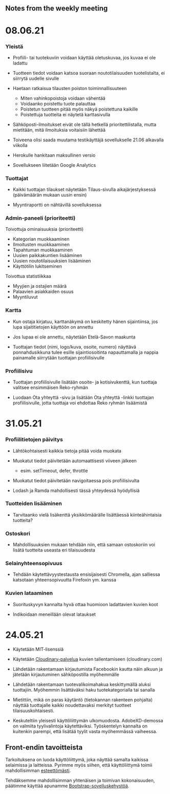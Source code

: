 ## Notes from the weekly meeting

# 08.06.21

### Yleistä

- Profiili- tai tuotekuviin voidaan käyttää oletuskuvaa, jos kuvaa ei ole ladattu

- Tuotteen tiedot voidaan katsoa suoraan noutotilaisuuden tuotelistalta, ei siirrytä uudelle sivulle

- Haetaan ratkaisua tilausten poiston toiminnallisuuteen
    - Miten vahinkopoistoja voidaan vähentää
    - Voidaanko poistettu tuote palauttaa
    - Poistetun tuotteen pitää myös näkyä poistettuna kaikille 
    - Poistettuja tuotteita ei näytetä karttasivulla

- Sähköposti-ilmoitukset eivät ole tällä hetkellä prioritettilistalla, mutta mietitään, mitä ilmoituksia voitaisiin lähettää 

- Toiveena olisi saada muutama testikäyttäjä sovellukselle 21.06 alkavalla viikolla

- Herokulle hankitaan maksullinen versio

- Sovellukseen liitetään Google Analytics

### Tuottajat

- Kaikki tuottajan tilaukset näytetään Tilaus-sivulla aikajärjestyksessä (päivämäärän mukaan uusin ensin)

- Myyntiraportti on nähtävillä sovelluksessa

### Admin-paneeli (prioriteetti)

Toivottuja ominaisuuksia (prioriteetti)
- Kategorian muokkaaminen
- Ilmoitusten muokkaaminen
- Tapahtuman muokkaaminen 
- Uusien paikkakuntien lisääminen
- Uusien noutotilaisuuksien lisääminen
- Käyttötilin lukitseminen

Toivottua statistiikkaa
- Myyjien ja ostajien määrä
- Palaavien asiakkaiden osuus
- Myyntiluvut

### Kartta

- Kun ostaja kirjatuu, karttanäkymä on keskitetty hänen sijaintiinsa, jos lupa sijaititietojen käyttöön on annettu

- Jos lupaa ei ole annettu, näytetään Etelä-Savon maakunta

- Tuottajan tiedot (nimi, logo/kuva, osoite, numero) näyttävä ponnahdusikkuna tulee esille sijaintiosoitinta napauttamalla ja nappia painamalle siirrytään tuottajan profiilisivulle

### Profiilisivu

- Tuottajan profiilisivulle lisätään osoite- ja kotisivukenttä, kun tuottaja valitsee ensimmäisen Reko-ryhmän

- Luodaan Ota yhteyttä -sivu ja lisätään Ota yhteyttä -linkki tuottajan profiilisivulle, jotta tuottaja voi ehdottaa Reko ryhmän lisäämistä


# 31.05.21

### Profiilitietojen päivitys

- Lähtökohtaisesti kaikkia tietoja pitää voida muokata

- Muokatut tiedot päivitetään automaattisesti viiveen jälkeen
    - esim. setTimeout, defer, throttle

- Muokatut tiedot päivitetään navigoitaessa pois profiilisivulta

- Lodash ja Ramda mahdollisesti tässä yhteydessä hyödyllisiä 

### Tuotteiden lisääminen

- Tarvitaanko vielä lisäkenttä yksikkömäärälle lisättäessä kiinteähintaisia tuotteita?

### Ostoskori

- Mahdollisuuksien mukaan tehdään niin, että samaan ostoskoriin voi lisätä tuotteita useasta eri tilaisuudesta

### Selainyhteensopivuus

- Tehdään käytettävyystestausta ensisijaisesti Chromella, ajan salliessa katsotaan yhteensopivuutta Firefoxin ym. kanssa

### Kuvien lataaminen

- Suorituskyvyn kannalta hyvä ottaa huomioon ladattavien kuvien koot

- Indikoidaan meneillään olevat lataukset



# 24.05.21

- Käytetään MIT-lisenssiä 

- Käytetään [Cloudinary-palvelua](https://cloudinary.com/) kuvien tallentamiseen (cloudinary.com)

- Lähdetään rakentamaan kirjautumista Facebookin kautta näin alkuun ja jätetään kirjautuminen sähköpostilla myöhemmälle

- Lähdetään rakentamaan tuotevalikoimahakua keskittymällä aluksi tuottajiin. Myöhemmin lisättäväksi haku tuotekategorialla tai sanalla

- Mietittiin, mikä on paras käytäntö (tietokannan rakenteen pohjalta) näyttää tuottajalle kaikki noudettavaksi merkityt tuotteet tilaisuuskohtaisesti. 

- Keskuteltiin yleisesti käyttöliittymän ulkomuodosta. AdobeXD-demossa on valmiita tyylivalintoja käytettäviksi. Työskentelyn kannalta on kuitenkin parempi, että lisätää tyylit vasta myöhemmässä vaiheessa. 


## Front-endin tavoitteista

Tarkoituksena on luoda käyttöliittymä, joka näyttää samalta kaikissa selaimissa ja laitteissa. Pyrimme myös siihen, että käyttöliittymä toimii mahdollisimman [esteettömästi](https://appro.mit.jyu.fi/essikurssi/testaus/t2/).

Tehdäksemme mahdollisimman yhtenäisen ja toimivan kokonaisuuden, päätimme käyttää apunamme [Bootstrap-sovelluskehystöä](https://getbootstrap.com/docs/5.0/getting-started/introduction/).
